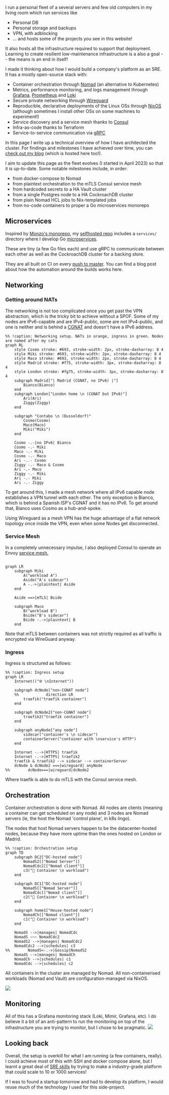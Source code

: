 I run a personal fleet of a several servers and few old computers in my living room which run services like

- Personal DB
- Personal storage and backups
- VPN, with adblocking
- ... and hosts some of the projects you see in this website!

It also hosts all the infrastructure required to support that deployment.
Learning to create resilient low-maintenance infrastructure
is a also a goal -- the means is an end in itself!

I made it thinking about how I would build a company's platform as an SRE.
It has a mostly open-source stack with:

- Container orchestration through [Nomad](https://www.nomadproject.io/) (an alternative to Kubernetes)
- Metrics, performance monitoring, and logs management
  through [Grafana](https://grafana.net), [Prometheus](https://prometheus.io/docs/introduction/overview/)
  and [Loki](https://grafana.com/oss/loki/)
- Secure private networking through [Wireguard](https://www.wireguard.com/)
- Reproducible, declarative deployments of the Linux OSs through [NixOS](https://nixos.org/) (although sometimes I
  install other OSs on some machines to experiment!)
- Service discovery and a service mesh thanks to [Consul](https://github.com/hashicorp/consul)
- Infra-as-code thanks to Terraform
- Service-to-service communication via [gRPC](https://github.com/grpc)

In this page I write up a technical overview of how I have architected the cluster.
For findings and milestones I have achieved over time, you can [check out
my blog](https://nico.dcotta.com/blog) (which is hosted here too!).

I aim to update this page as the fleet evolves (I started in April 2023) so that
it is up-to-date. Some notable milestones include, in order:
- from docker-compose to Nomad
- from plaintext orchestration to the mTLS Consul service mesh
- from hardcoded secrets to a HA Vault cluster
- from a single Postgres node to a HA CockroachDB cluster
- from plain Nomad HCL jobs to Nix-templated jobs
- from no-code containers to proper a Go microservices monorepo

## Microservices

Inspired by [Monzo's monorepo](https://monzo.com/blog/2022/09/29/migrating-our-monorepo-seamlessly-from-dep-to-go-modules/), my [selfhosted repo](https://github.com/cottand/seflhosted) includes a `services/`
directory where I develop Go [microservices](https://www.youtube.com/watch?v=y8OnoxKotPQ).

These are tiny (a few Go files each) and use gRPC to communicate between
each other as well as the CockroachDB cluster for a backing store.

They are all built on CI on every [push to master](https://github.com/Cottand/selfhosted/actions/runs/10545182143/job/29215042623).
You can find a blog post about how the automation around the builds works here.

## Networking

### Getting around NATs

The networking is not too complicated once you get past the VPN
abstraction, which is the tricky bit to achieve without a SPOF.
Some of my nodes are IPv6-capable and are IPv4-public, some are not IPv4-public, and one is neither and is behind
a [CGNAT](https://en.wikipedia.org/wiki/Carrier-grade_NAT)
and doesn't have a IPv6 address.

```mermaid
%% !caption: Networking setup. NATs in orange, ingress in green. Nodes are named after my cats
graph RL
    style Cosmo stroke: #693, stroke-width: 2px, stroke-dasharray: 8 4
    style Miki stroke: #693, stroke-width: 2px, stroke-dasharray: 8 4
    style Maco stroke: #693, stroke-width: 2px, stroke-dasharray: 8 4
    style Madrid stroke: #f75, stroke-width: 3px, stroke-dasharray: 8 4
    style London stroke: #fg75, stroke-width: 3px, stroke-dasharray: 8 4
    subgraph Madrid["| Madrid (CGNAT, no IPv6) |"]
        Bianco(Bianco)
    end
    subgraph London["London home \n (CGNAT but IPv6)"]
        Ari(Ari)
        Ziggy(Ziggy)
    end

    subgraph "Contabo \n (Dusseldorf)"
        Cosmo(Cosmo)
        Maco(Maco)
        Miki("Miki")
    end

    Cosmo -.-|no IPv6| Bianco
    Cosmo -.- Miki
    Maco -.- Miki
    Cosmo -.- Maco
    Ari -..- Cosmo
    Ziggy -.- Maco & Cosmo
    Ari -.- Maco
    Ziggy -.- Miki
    Ari -.- Miki
    Ari -.- Ziggy
```

To get around this, I made a mesh network where all IPv6 capable node
establishes a VPN tunnel with each other.
The only exception is Bianco, which is behind a Spanish ISP's CGNAT
and it has no IPv6. To get around that, Bianco uses Cosmo as a hub-and-spoke.

Using Wireguard as a mesh VPN has the huge advantage of a flat network topology
once inside the VPN, even when some Nodes get disconnected.

### Service Mesh

In a completely unnecessary impulse, I also deployed Consul to
operate an Envoy [service mesh.](https://en.wikipedia.org/wiki/Service_mesh)

```mermaid

graph LR
    subgraph Miki
        A("workload A")
        Aside("A's sidecar")
        A -.->|plaintext| Aside
    end

    Aside ==>|mTLS| Bside

    subgraph Maco
        B("workload B")
        Bside("B's sidecar")
        Bside -.->|plaintext| B
    end

```

Note that mTLS between containers was not strictly required as
all traffic is encrypted via WireGuard anyway.

### Ingress

Ingress is structured as follows:

```mermaid
%% !caption: Ingress setup
graph LR
    Internet(("🌐 \nInternet"))

    subgraph dcNode["non-CGNAT node"]
    %%            direction LR
        traefik("traefik container")
    end

    subgraph dcNode2["non-CGNAT node"]
        traefik2("traefik container")
    end

    subgraph anyNode["any node"]
        sidecar("container's \n sidecar")
        containerServer("container with \nservice's HTTP")
    end

    Internet -.->|HTTPS| traefik
    Internet -.->|HTTPS| traefik2
    traefik & traefik2 --> sidecar --> containerServer
    dcNode & dcNode2 ===|wireguard| anyNode
%%        dcNode===|wireguard|dcNode2
```

Where traefik is able to do mTLS with the Consul service mesh.

## Orchestration

Container orchestration is done with Nomad. All nodes are clients (meaning
a container can get scheduled on any node) and 3 nodes are Nomad servers
(ie, the host the Nomad 'control plane', in k8s lingo).

The nodes that host Nomad servers happen to be the datacenter-hosted nodes,
because they have more uptime than the ones hosted on London or Madrid.

```mermaid
%% !caption: Orchestration setup
graph TD
    subgraph DC2["DC-hosted node"]
        NomadS2[["Nomad Server"]]
        NomadCdc2[["Nomad client"]]
        c3("🐳 Container \n workload")
    end

    subgraph DC1["DC-hosted node"]
        NomadS[["Nomad Server"]]
        NomadCdc[["Nomad client"]]
        c2("🐳 Container \n workload")
    end

    subgraph home1["House-hosted node"]
        NomadCh[["Nomad client"]]
        c1("🐳 Container \n workload")
    end

    NomadS -->|manages| NomadCdc
    NomadS ~~~ NomadCdc2
    NomadS2 -->|manages| NomadCdc2
    NomadCdc2 -->|schedules| c3
%%        NomadS<-.->|Gossip|NomadS2
    NomadS -->|manages| NomadCh
    NomadCh -->|schedules| c1
    NomadCdc -->|schedules| c2
```

All containers in the cluster are managed by Nomad. All non-containerised
workloads (Nomad and Vault) are configuration-managed via NixOS.

<img src="/assets/project/nomadWebPortfolio2-min.png" class="centered border-radius"
caption="Nomad Job page for this website"
/>

## Monitoring

All of this has a Grafana monitoring stack (Loki, Mimir, Grafana, etc).
I do believe it a bit of an anti-pattern to run the monitoring on top of the infrastructure
you are trying to monitor, but I chose to be pragmatic.
<img
src="/assets/selfhosted2.png"
class="centered border-radius"
caption="Screenshot of a Grafana monitoring dashboard"
/>

## Looking back

Overall, the setup is overkill for what I am running (a few containers, really). I could achieve most of this with SSH
and docker compose alone, but
I learnt a great deal of [SRE skills](https://en.wikipedia.org/wiki/Site_reliability_engineering) by trying to make a
industry-grade platform that could scale to 10 or 1000 services!

If I was to found a startup tomorrow and had to develop its platform, I would reuse much of the technology I used for
this side-project.
